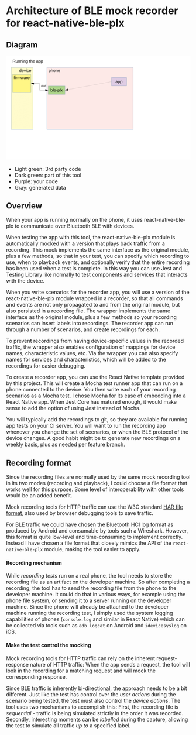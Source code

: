 # Architecture of BLE mock recorder for react-native-ble-plx

## Diagram

![](./media/ble-mock-recorder-diagram.gif)

- Light green: 3rd party code
- Dark green: part of this tool
- Purple: your code
- Gray: generated data

## Overview

When your app is running normally on the phone, it uses react-native-ble-plx to communicate over Bluetooth BLE with devices.

When testing the app with this tool, the react-native-ble-plx module is automatically mocked with a version that plays back traffic from a recording. This mock implements the same interface as the original module, plus a few methods, so that in your test, you can specify which recording to use, when to playback events, and optionally verify that the entire recording has been used when a test is complete. In this way you can use Jest and Testing Library like normally to test components and services that interacts with the device.

When you write scenarios for the recorder app, you will use a version of the react-native-ble-plx module wrapped in a recorder, so that all commands and events are not only propagated to and from the original module, but also persisted in a recording file. The wrapper implements the same interface as the original module, plus a few methods so your recording scenarios can insert labels into recordings. The recorder app can run through a number of scenarios, and create recordings for each.

To prevent recordings from having device-specific values in the recorded traffic, the wrapper also enables configuration of mappings for device names, characteristic values, etc. Via the wrapper you can also specify names for services and characteristics, which will be added to the recordings for easier debugging.

To create a recorder app, you can use the React Native template provided by this project. This will create a Mocha test runner app that can run on a phone connected to the device. You then write each of your recording scenarios as a Mocha test. I chose Mocha for its ease of embedding into a React Native app. When Jest Core has matured enough, it would make sense to add the option of using Jest instead of Mocha.

You will typically add the recordings to git, so they are available for running app tests on your CI server. You will want to run the recording app whenever you change the set of scenarios, or when the BLE protocol of the device changes. A good habit might be to generate new recordings on a weekly basis, plus as needed per feature branch.

## Recording format

Since the recording files are normally used by the same mock recording tool in its two modes (recording and playback), I could choose a file format that works well for this purpose. Some level of interoperability with other tools would be an added benefit.

Mock recording tools for HTTP traffic can use the W3C standard [HAR file format](<https://en.wikipedia.org/wiki/HAR_(file_format)>), also used by browser debugging tools to save traffic.

For BLE traffic we could have chosen the Bluetooth HCI log format as produced by Android and consumable by tools such a Wireshark. However, this format is quite low-level and time-consuming to implement correctly. Instead I have chosen a file format that closely mimics the API of the `react-native-ble-plx` module, making the tool easier to apply.

#### Recording mechanism

While _recording tests_ run on a real phone, the tool needs to store the recording file as an artifact on the developer machine. So after completing a recording, the tool has to send the recording file from the phone to the developer machine. It could do that in various ways, for example using the phone file system, or sending it to a server running on the developer machine. Since the phone will already be attached to the developer machine running the recording test, I simply used the system logging capabilities of phones (`console.log` and similar in React Native) which can be collected via tools such as `adb logcat` on Android and `idevicesyslog` on iOS.

#### Make the test control the mocking

Mock recording tools for HTTP traffic can rely on the inherent request-response nature of HTTP traffic: When the app sends a request, the tool will look in the recording for a matching request and will mock the corresponding response.

Since BLE traffic is inherently bi-directional, the approach needs to be a bit different. Just like the test has control over the _user actions_ during the scenario being tested, the test must also control the _device actions_. The tool uses two mechanisms to accomplish this: First, the recording file is _sequential_ - traffic is being simulated strictly in the order it was recorded. Secondly, interesting moments can be _labelled_ during the capture, allowing the test to simulate all traffic _up to_ a specified label.
